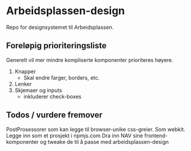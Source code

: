 # Arbeidsplassen-design

Repo for designsystemet til Arbeidsplassen.

## Foreløpig prioriteringsliste

Generelt vil mer mindre kompliserte komponenter prioriteres høyere.

1. Knapper
    - Skal endre farger, borders, etc.
2. Lenker
3. Skjemaer og inputs
    - inkluderer check-boxes

## Todos / vurdere fremover

PostProsessorer som kan legge til browser-unike css-greier. Som webkit.
Legge inn som et prosjekt i npmjs.com
Dra inn NAV sine frontend-komponenter og tweake de til å passe med arbeidsplassen-design
